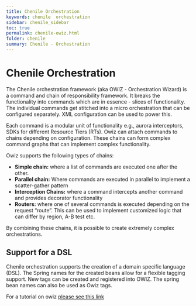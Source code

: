 ```yaml
---
title: Chenile Orchestration
keywords: chenile  orchestration
sidebar: chenile_sidebar
toc: true
permalink: chenile-owiz.html
folder: chenile
summary: Chenile - Orchestration
---
```


# Chenile Orchestration
The Chenile orchestration framework (aka OWIZ - Orchestration  Wizard) is a command and chain of responsibility framework. It breaks the functionality into commands which are in essence - slices of functionality. The individual commands get stitched into a micro orchestration that can be configured separately. XML configuration can be used to power this. 

Each command is a modular unit of functionality e.g., aurora interceptors, SDKs for different Resource Tiers (RTs). Owiz can attach commands to chains depending on configuration. These chains can form complex command graphs that can implement complex functionality. 

Owiz supports the following types of chains:
* **Simple chain:** where a list of commands are executed one after the other.
* **Parallel chain:**  Where commands are executed in parallel to implement a scatter-gather pattern
* **Interception Chains:** where a command intercepts another command and provides decorator functionality
* **Routers:** where one of several commands is executed depending on the request “route”. This can be used to implement customized logic that can differ by region, A-B test etc.  

By combining these chains, it is possible to create extremely complex orchestrations. 


## Support for a DSL 
Chenile orchestration supports the creation of a domain specific language (DSL). The Spring names for the created beans allow for a flexible tagging support. New tags can be created and registered into OWIZ. The spring bean names can also be used as Owiz tags.

For a tutorial on owiz [please see this link](../chenile-tutorial/owiz-tut)
